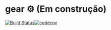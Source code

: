 # gear :gear: (Em construção) 

[![Build Status](https://travis-ci.com/AndreM-Gomes/gear-project.svg?branch=master)](https://travis-ci.com/AndreM-Gomes/gear-project)[![codecov](https://codecov.io/gh/AndreM-Gomes/gear-project/branch/master/graph/badge.svg)](https://codecov.io/gh/AndreM-Gomes/gear-project)
